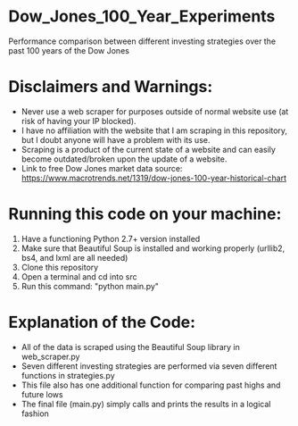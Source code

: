 # Dow\_Jones\_100\_Year\_Experiments
Performance comparison between different investing strategies over the past 100 years of the Dow Jones

# Disclaimers and Warnings:
+ Never use a web scraper for purposes outside of normal website use (at risk of having your IP blocked).
+ I have no affiliation with the website that I am scraping in this repository, but I doubt anyone will have a problem with its use.
+ Scraping is a product of the current state of a website and can easily become outdated/broken upon the update of a website.
+ Link to free Dow Jones market data source: https://www.macrotrends.net/1319/dow-jones-100-year-historical-chart

# Running this code on your machine:
1. Have a functioning Python 2.7+ version installed
2. Make sure that Beautiful Soup is installed and working properly (urllib2, bs4, and lxml are all needed)
3. Clone this repository
4. Open a terminal and cd into src
5. Run this command: "python main.py"

# Explanation of the Code:
+ All of the data is scraped using the Beautiful Soup library in web_scraper.py
+ Seven different investing strategies are performed via seven different functions in strategies.py
+ This file also has one additional function for comparing past highs and future lows
+ The final file (main.py) simply calls and prints the results in a logical fashion
